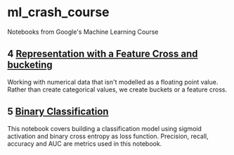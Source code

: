 # ml_crash_course
Notebooks from Google's Machine Learning Course

## 4 [Representation with a Feature Cross and bucketing](Representation_with_a_Feature_Cross_and_bucketing.ipynb)
Working with numerical data that isn't modelled as a floating point value. Rather than create categorical values, we create buckets or a feature cross.

## 5 [Binary Classification](5_Binary_Classification.ipynb)
This notebook covers building a classification model using sigmoid activation and binary cross entropy as loss function. Precision, recall, accuracy and AUC are metrics used in this notebook. 

